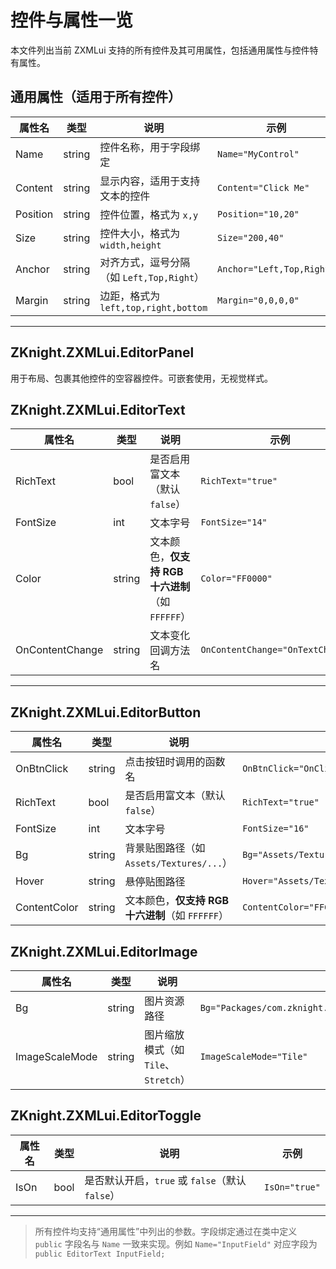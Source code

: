 # 控件与属性一览

本文件列出当前 ZXMLui 支持的所有控件及其可用属性，包括通用属性与控件特有属性。

## 通用属性（适用于所有控件）

| 属性名   | 类型   | 说明                                        | 示例                                |
|----------|--------|---------------------------------------------|-------------------------------------|
| Name     | string | 控件名称，用于字段绑定                      | `Name="MyControl"`                  |
| Content  | string | 显示内容，适用于支持文本的控件              | `Content="Click Me"`                |
| Position | string | 控件位置，格式为 `x,y`                      | `Position="10,20"`                  |
| Size     | string | 控件大小，格式为 `width,height`             | `Size="200,40"`                     |
| Anchor   | string | 对齐方式，逗号分隔（如 `Left,Top,Right`）   | `Anchor="Left,Top,Right"`           |
| Margin   | string | 边距，格式为 `left,top,right,bottom`        | `Margin="0,0,0,0"`                  |

---
## ZKnight.ZXMLui.EditorPanel

用于布局、包裹其他控件的空容器控件。可嵌套使用，无视觉样式。

## ZKnight.ZXMLui.EditorText

| 属性名         | 类型     | 说明                                           | 示例                                     |
|----------------|----------|------------------------------------------------|------------------------------------------|
| RichText       | bool     | 是否启用富文本（默认 `false`）                 | `RichText="true"`                        |
| FontSize       | int      | 文本字号                                    | `FontSize="14"`                          |
| Color          | string   | 文本颜色，**仅支持 RGB 十六进制**（如 `FFFFFF`）| `Color="FF0000"`                          |
| OnContentChange| string   | 文本变化回调方法名                            | `OnContentChange="OnTextChanged"`        |

---

## ZKnight.ZXMLui.EditorButton

| 属性名        | 类型     | 说明                                           | 示例                                       |
|---------------|----------|------------------------------------------------|--------------------------------------------|
| OnBtnClick    | string   | 点击按钮时调用的函数名                         | `OnBtnClick="OnClickHandler"`              |
| RichText      | bool     | 是否启用富文本（默认 `false`）                 | `RichText="true"`                          |
| FontSize      | int      | 文本字号                                       | `FontSize="16"`                            |
| Bg            | string   | 背景贴图路径（如 `Assets/Textures/...`）       | `Bg="Assets/Textures/button_bg.png"`       |
| Hover         | string   | 悬停贴图路径                                   | `Hover="Assets/Textures/button_hover.png"` |
| ContentColor  | string   | 文本颜色，**仅支持 RGB 十六进制**（如 `FFFFFF`）| `ContentColor="FFCC00"`                    |

## ZKnight.ZXMLui.EditorImage

| 属性名        | 类型   | 说明                                  | 示例                                                           |
|---------------|--------|---------------------------------------|----------------------------------------------------------------|
| Bg            | string | 图片资源路径                          | `Bg="Packages/com.zknight.uflowchart/Resources/MeshBg.png"`    |
| ImageScaleMode| string | 图片缩放模式（如 `Tile`、`Stretch`）  | `ImageScaleMode="Tile"`                                        |

## ZKnight.ZXMLui.EditorToggle

| 属性名 | 类型  | 说明                        | 示例                          |
|--------|-------|-----------------------------|-------------------------------|
| IsOn   | bool  | 是否默认开启，`true` 或 `false`（默认 `false`） | `IsOn="true"`   

---

> 所有控件均支持“通用属性”中列出的参数。字段绑定通过在类中定义 `public` 字段名与 `Name` 一致来实现。例如 `Name="InputField"` 对应字段为 `public EditorText InputField;`

